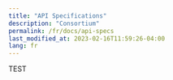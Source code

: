 ```yaml
---
title: "API Specifications"
description: "Consortium"
permalink: /fr/docs/api-specs
last_modified_at: 2023-02-16T11:59:26-04:00
lang: fr
---
```


TEST
